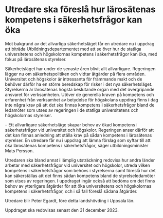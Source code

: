 # Utredare ska föreslå hur lärosätenas kompetens i säkerhetsfrågor kan öka

Mot bakgrund av det allvarliga säkerhetsläget får en utredare nu i uppdrag att biträda Utbildningsdepartementet med att se över hur de statliga universitetens och högskolornas kompetens i säkerhetsfrågor kan öka, med fokus på lärosätenas styrelser.

Säkerhetsläget har under de senaste åren blivit allt allvarligare. Regeringen lägger nu om säkerhetspolitiken och vidtar åtgärder på flera områden. Universitet och högskolor är intressanta för främmande makt och de behöver därför ha en större beredskap för risker i det nya säkerhetsläget. Styrelserna är lärosätenas högsta beslutande organ med det övergripande ansvaret för verksamheten. Utöver de generella kraven på kompetens och erfarenhet från verksamhet av betydelse för högskolans uppdrag finns i dag inte några krav på att det ska finnas kompetens i säkerhetsfrågor bland de ledamöter som utses av regeringen i de statliga universitetens och högskolornas styrelser.

– Ett allvarligare säkerhetsläge skapar behov av ökad kompetens i säkerhetsfrågor vid universitet och högskolor. Regeringen anser därför att det kan finnas anledning att ställa krav på sådan kompetens i lärosätenas styrelser. En utredare får nu i uppdrag att lämna förslag som syftar till att öka lärosätenas kompetens i säkerhetsfrågor, säger utbildningsminister Mats Persson.

Utredaren ska bland annat i lämplig utsträckning redovisa hur andra länder arbetar med säkerhetsfrågor vid universitet och högskolor, utreda vilken kompetens i säkerhetsfrågor som behövs i styrelserna samt föreslå hur det kan säkerställas att det finns sådan kompetens bland de styrelseledamöter som utses av regeringen. I uppdraget ingår också att bedöma om det finns behov av ytterligare åtgärder för att öka universitetens och högskolornas kompetens i säkerhetsfrågor, och i så fall föreslå sådana åtgärder.

Utredare blir Peter Egardt, före detta landshövding i Uppsala län.

Uppdraget ska redovisas senast den 31 december 2023.
